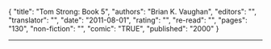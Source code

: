 {
"title": "Tom Strong: Book 5",
"authors": "Brian K. Vaughan",
"editors": "",
"translator": "",
"date": "2011-08-01",
"rating": "",
"re-read": "",
"pages": "130",
"non-fiction": "",
"comic": "TRUE",
"published": "2000"
}

---
